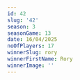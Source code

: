 ```yaml
---
id: 42
slug: '42'
season: 3
seasonGame: 13
date: 16/04/2025
noOfPlayers: 17
winnerSlug: rory
winnerFirstName: Rory
winnerImage: ''
---
```

